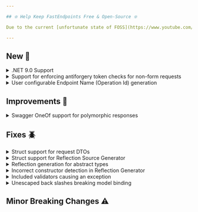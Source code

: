 ```yaml
---

## ❇️ Help Keep FastEndpoints Free & Open-Source ❇️

Due to the current [unfortunate state of FOSS](https://www.youtube.com/watch?v=H96Va36xbvo), please consider [becoming a sponsor](https://opencollective.com/fast-endpoints) and help us beat the odds to keep the project alive and free for everyone.

---
```


[//]: # (<details><summary>title text</summary></details>)

## New 🎉

<details><summary>.NET 9.0 Support</summary>

Migration to .NET 9.0 SDK is now complete. You can now target `net9.0` sdk without any issues.

</details>

<details><summary>Support for enforcing antiforgery token checks for non-form requests</summary>

The antiforgery middleware can now be configured to check antiforgery tokens for any content-type by configuring it like so:

```csharp
app.UseAntiforgeryFE(additionalContentTypes: ["application/json"])
```

</details>

<details><summary>User configurable Endpoint Name (Operation Id) generation</summary>

The endpoint name generation logic can now be overriden at a global level like so:

```csharp
app.UseFastEndpoints(
       c => c.Endpoints.NameGenerator =
                ctx =>
                {
                    return ctx.EndpointType.Name.TrimEnd("Endpoint");
                })
```

</details>

## Improvements 🚀

<details><summary>Swagger OneOf support for polymorphic responses</summary>

When enabling `OneOf` for polymorphism like the following:

```csharp
.SwaggerDocument(c => c.UseOneOfForPolymorphism = true)
```

The correct response swagger spec is not generated by NSwag by default. As requested by #807, the correct spec will now be generated.

</details>

## Fixes 🪲

<details><summary>Struct support for request DTOs</summary>

Adding the new reflection source generator broke support for struct types to be used for request DTOs, which has been corrected in this release.

</details>

<details><summary>Struct support for Reflection Source Generator</summary>

The reflection generator was not generating the correct source for unboxing value types.

</details>

<details><summary>Reflection generation for abstract types</summary>

The reflection generator was trying to generate code for deeply nested abstract types, which has now been fixed.

</details>

<details><summary>Incorrect constructor detection in Reflection Generator</summary>

The reflection generator was wrongly detecting constructors from base types instead of just stopping at the top most level.

</details>

<details><summary>Included validators causing an exception</summary>

There was a regression in the validation schema processor which resulted in included fluent validators causing an exception at the time of generating the swagger spec.

</details>

<details><summary>Unescaped back slashes breaking model binding</summary>

Incorrectly unescaped parameter values from the client was causing model binding failures which has been now corrected. 

</details>

## Minor Breaking Changes ⚠️